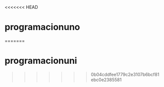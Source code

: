 <<<<<<< HEAD
# programacionuno
=======
# programacionuni
>>>>>>> 0b04cddfee1779c2e3107b6bcf81ebc0e2385581
